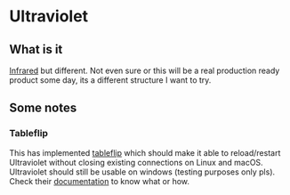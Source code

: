 # Ultraviolet
## What is it
[Infrared](https://github.com/haveachin/infrared) but different. Not even sure or this will be a real production ready product some day, its a different structure I want to try.  


## Some notes
### Tableflip
This has implemented [tableflip](https://github.com/cloudflare/tableflip) which should make it able to reload/restart Ultraviolet without closing existing connections on Linux and macOS. Ultraviolet should still be usable on windows (testing purposes only pls). 
Check their [documentation](https://pkg.go.dev/github.com/cloudflare/tableflip) to know what or how. 
